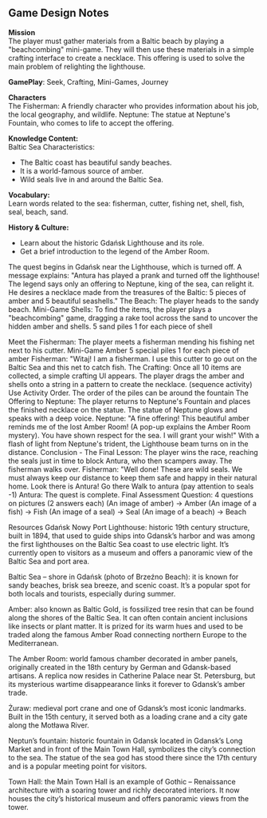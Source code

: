 ## Game Design Notes

**Mission**  
The player must gather materials from a Baltic beach by playing a "beachcombing" mini-game. They will then use these materials in a simple crafting interface to create a necklace. This offering is used to solve the main problem of relighting the lighthouse. 

**GamePlay**: Seek, Crafting, Mini-Games, Journey

**Characters**  
The Fisherman: A friendly character who provides information about his job, the local geography, and wildlife.
Neptune: The statue at Neptune's Fountain, who comes to life to accept the offering.

**Knowledge Content:**  
Baltic Sea Characteristics:

- The Baltic coast has beautiful sandy beaches.
- It is a world-famous source of amber.
- Wild seals live in and around the Baltic Sea.

**Vocabulary:**  
Learn words related to the sea: fisherman, cutter, fishing net, shell, fish, seal, beach, sand.

**History & Culture:**  

- Learn about the historic Gdańsk Lighthouse and its role.
- Get a brief introduction to the legend of the Amber Room.

The quest begins in Gdańsk near the Lighthouse, which is turned off. A message explains: "Antura has played a prank and turned off the lighthouse! The legend says only an offering to Neptune, king of the sea, can relight it. He desires a necklace made from the treasures of the Baltic: 5 pieces of amber and 5 beautiful seashells."
The Beach: The player heads to the sandy beach.
Mini-Game Shells: To find the items, the player plays a "beachcombing" game, dragging a rake tool across the sand to uncover the hidden amber and shells.
5 sand piles 1 for each piece of shell

Meet the Fisherman: The player meets a fisherman mending his fishing net next to his cutter.
Mini-Game Amber 5 special piles 1 for each piece of amber
Fisherman: "Witaj! I am a fisherman. 
I use this cutter to go out on the Baltic Sea 
and this net to catch fish.
The Crafting: Once all 10 items are collected, a simple crafting UI appears. The player drags the amber and shells onto a string in a pattern to create the necklace. (sequence activity)
Use Activity Order. 
The order of the piles can be around the fountain
The Offering to Neptune: The player returns to Neptune's Fountain and places the finished necklace on the statue.
The statue of Neptune glows and speaks with a deep voice.
Neptune: "A fine offering! This beautiful amber reminds me of the lost Amber Room! (A pop-up explains the Amber Room mystery). You have shown respect for the sea. I will grant your wish!"
With a flash of light from Neptune's trident, the Lighthouse beam turns on in the distance.
Conclusion - The Final Lesson: The player wins the race, reaching the seals just in time to block Antura, who then scampers away. The fisherman walks over.
Fisherman: "Well done! These are wild seals. 
We must always keep our distance to keep them safe and happy in their natural home.
Look there is Antura! Go there
Walk to antura (pay attention to seals -1)
Antura: The quest is complete.
Final Assessment
Question: 4 questions on pictures (2 answers each)
(An image of amber) -> Amber
(An image of a fish) -> Fish
(An image of a seal) -> Seal
(An image of a beach) -> Beach

Resources
Gdańsk Nowy Port Lighthouse: historic 19th century structure, built in 1894, that used to guide ships into Gdansk’s harbor and was among the first lighthouses on the Baltic Sea coast to use electric light. It’s currently open to visitors as a museum and offers a panoramic view of the Baltic Sea and port area.

Baltic Sea – shore in Gdańsk (photo of Brzeźno Beach): it is known for sandy beaches, brisk sea breeze, and scenic coast. It’s a popular spot for both locals and tourists, especially during summer.
  
Amber: also known as Baltic Gold, is fossilized tree resin that can be found along the shores of the Baltic Sea. It can often contain ancient inclusions like insects or plant matter. It is prized for its warm hues and used to be traded along the famous Amber Road connecting northern Europe to the Mediterranean.

The Amber Room: world famous chamber decorated in amber panels, originally created in the 18th century by German and Gdansk-based artisans. A replica now resides in Catherine Palace near St. Petersburg, but its mysterious wartime disappearance links it forever to Gdansk’s amber trade.

Żuraw: medieval port crane and one of Gdansk’s most iconic landmarks. Built in the 15th century, it served both as a loading crane and a city gate along the Motława River.

Neptun’s fountain: historic fountain in Gdansk located in Gdansk’s Long Market and in front of the Main Town Hall, symbolizes the city’s connection to the sea. The statue of the sea god has stood there since the 17th century and is a popular meeting point for visitors.

Town Hall: the Main Town Hall is an example of Gothic – Renaissance architecture with a soaring tower and richly decorated interiors. It now houses the city’s historical museum and offers panoramic views from the tower.
